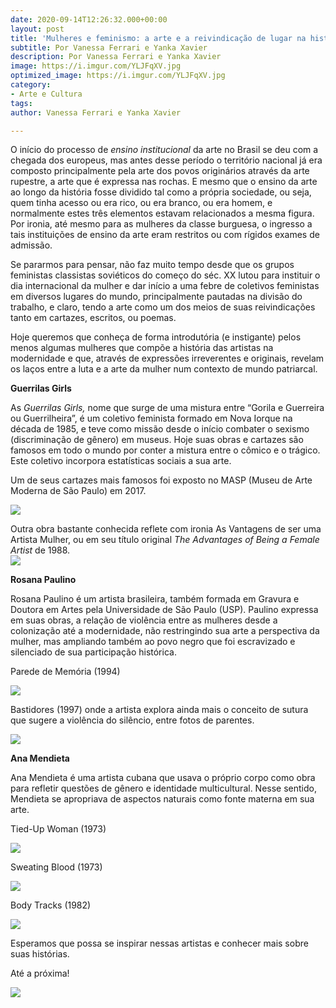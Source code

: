 ```yaml
---
date: 2020-09-14T12:26:32.000+00:00
layout: post
title: 'Mulheres e feminismo: a arte e a reivindicação de lugar na história'
subtitle: Por Vanessa Ferrari e Yanka Xavier
description: Por Vanessa Ferrari e Yanka Xavier
image: https://i.imgur.com/YLJFqXV.jpg
optimized_image: https://i.imgur.com/YLJFqXV.jpg
category:
- Arte e Cultura
tags: 
author: Vanessa Ferrari e Yanka Xavier

---
```

O início do processo de _ensino institucional_ da arte no Brasil se deu com a chegada dos europeus, mas antes desse período o território nacional já era composto principalmente pela arte dos povos originários através da arte rupestre, a arte que é expressa nas rochas. E mesmo que o ensino da arte ao longo da história fosse dividido tal como a própria sociedade, ou seja, quem tinha acesso ou era rico, ou era branco, ou era homem, e normalmente estes três elementos estavam relacionados a mesma figura. Por ironia, até mesmo para as mulheres da classe burguesa, o ingresso a tais instituições de ensino da arte eram restritos ou com rígidos exames de admissão.

Se pararmos para pensar, não faz muito tempo desde que os grupos feministas classistas soviéticos do começo do séc. XX lutou para instituir o dia internacional da mulher e dar início a uma febre de coletivos feministas em diversos lugares do mundo, principalmente pautadas na divisão do trabalho, e claro, tendo a arte como um dos meios de suas reivindicações tanto em cartazes, escritos, ou poemas.

Hoje queremos que conheça de forma introdutória (e instigante) pelos menos algumas mulheres que compõe a história das artistas na modernidade e que, através de expressões irreverentes e originais, revelam os laços entre a luta e a arte da mulher num contexto de mundo patriarcal.

**Guerrilas Girls**

As _Guerrilas Girls,_ nome que surge de uma mistura entre “Gorila e Guerreira ou Guerrilheira”, é um coletivo feminista formado em Nova Iorque na década de 1985, e teve como missão desde o início combater o sexismo (discriminação de gênero) em museus. Hoje suas obras e cartazes são famosos em todo o mundo por conter a mistura entre o cômico e o trágico. Este coletivo incorpora estatísticas sociais a sua arte.

Um de seus cartazes mais famosos foi exposto no MASP (Museu de Arte Moderna de São Paulo) em 2017.

![](https://i.imgur.com/YLJFqXV.jpg)

Outra obra bastante conhecida reflete com ironia As Vantagens de ser uma Artista Mulher, ou em seu título original _The Advantages of Being a Female Artist_ de 1988.  
![](https://i.imgur.com/tIGiDhW.jpg)

**Rosana Paulino**

Rosana Paulino é um artista brasileira, também formada em Gravura e Doutora em Artes pela Universidade de São Paulo (USP). Paulino expressa em suas obras, a relação de violência entre as mulheres desde a colonização até a modernidade, não restringindo sua arte a perspectiva da mulher, mas ampliando também ao povo negro que foi escravizado e silenciado de sua participação histórica.

Parede de Memória (1994)

![](https://i.imgur.com/SqBvs5f.jpg)

Bastidores (1997) onde a artista explora ainda mais o conceito de sutura que sugere a violência do silêncio, entre fotos de parentes.

![](https://i.imgur.com/HEnrOcY.jpg)

**Ana Mendieta**

Ana Mendieta é uma artista cubana que usava o próprio corpo como obra para refletir questões de gênero e identidade multicultural. Nesse sentido, Mendieta se apropriava de aspectos naturais como fonte materna em sua arte.

Tied-Up Woman (1973)

![](https://i.imgur.com/Cu0Jw1W.jpg)

Sweating Blood (1973)

![](https://i.imgur.com/QSFwMqK.jpg)

Body Tracks (1982)

![](https://i.imgur.com/jDtbcqO.jpg)

Esperamos que possa se inspirar nessas artistas e conhecer mais sobre suas histórias.

Até a próxima!

![](https://i.imgur.com/aUHkeh0.png)